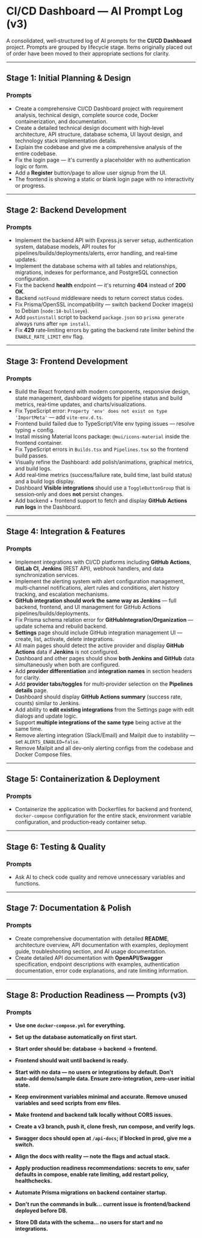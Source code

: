 # CI/CD Dashboard — AI Prompt Log (v3)

A consolidated, well‑structured log of AI prompts  for the **CI/CD Dashboard** project. Prompts are grouped by lifecycle stage. Items originally placed out of order have been moved to their appropriate sections for clarity.

---

## Stage 1: Initial Planning & Design

### Prompts

* Create a comprehensive CI/CD Dashboard project with requirement analysis, technical design, complete source code, Docker containerization, and documentation.
* Create a detailed technical design document with high‑level architecture, API structure, database schema, UI layout design, and technology stack implementation details.
* Explain the codebase and give me a comprehensive analysis of the entire codebase.
* Fix the login page — it's currently a placeholder with no authentication logic or form.
* Add a **Register** button/page to allow user signup from the UI.
* The frontend is showing a static or blank login page with no interactivity or progress.

---

## Stage 2: Backend Development

### Prompts

* Implement the backend API with Express.js server setup, authentication system, database models, API routes for pipelines/builds/deployments/alerts, error handling, and real‑time updates.
* Implement the database schema with all tables and relationships, migrations, indexes for performance, and PostgreSQL connection configuration.
* Fix the backend **health** endpoint — it's returning **404** instead of **200 OK**.
* Backend `notFound` middleware needs to return correct status codes.
* Fix Prisma/OpenSSL incompatibility — switch backend Docker image(s) to Debian (`node:18-bullseye`).
* Add `postinstall` script to backend `package.json` so `prisma generate` always runs after `npm install`.
* Fix **429** rate‑limiting errors by gating the backend rate limiter behind the `ENABLE_RATE_LIMIT` env flag.

---

## Stage 3: Frontend Development

### Prompts

* Build the React frontend with modern components, responsive design, state management, dashboard widgets for pipeline status and build metrics, real‑time updates, and charts/visualizations.
* Fix TypeScript error: `Property 'env' does not exist on type 'ImportMeta'` — add `vite-env.d.ts`.
* Frontend build failed due to TypeScript/Vite env typing issues — resolve typing + config.
* Install missing Material Icons package: `@mui/icons-material` inside the frontend container.
* Fix TypeScript errors in `Builds.tsx` and `Pipelines.tsx` so the frontend build passes.
* Visually refine the Dashboard: add polish/animations, graphical metrics, and build logs.
* Add real‑time metrics (success/failure rate, build time, last build status) and a build logs display.
* Dashboard **Visible integrations** should use a `ToggleButtonGroup` that is session‑only and does **not** persist changes.
* Add backend + frontend support to fetch and display **GitHub Actions run logs** in the Dashboard.

---

## Stage 4: Integration & Features

### Prompts

* Implement integrations with CI/CD platforms including **GitHub Actions**, **GitLab CI**, **Jenkins** (REST API), webhook handlers, and data synchronization services.
* Implement the alerting system with alert configuration management, multi‑channel notifications, alert rules and conditions, alert history tracking, and escalation mechanisms.
* **GitHub integration should work the same way as Jenkins** — full backend, frontend, and UI management for GitHub Actions pipelines/builds/deployments.
* Fix Prisma schema relation error for **GitHubIntegration/Organization** — update schema and rebuild backend.
* **Settings** page should include GitHub integration management UI — create, list, activate, delete integrations.
* All main pages should detect the active provider and display **GitHub Actions** data if **Jenkins** is not configured.
* Dashboard and other pages should show **both Jenkins and GitHub** data simultaneously when both are configured.
* Add **provider differentiation** and **integration names** in section headers for clarity.
* Add **provider tabs/toggles** for multi‑provider selection on the **Pipelines details** page.
* Dashboard should display **GitHub Actions summary** (success rate, counts) similar to Jenkins.
* Add ability to **edit existing integrations** from the Settings page with edit dialogs and update logic.
* Support **multiple integrations of the same type** being active at the same time.
* Remove alerting integration (Slack/Email) and Mailpit due to instability — set `ALERTS_ENABLED=false`.
* Remove Mailpit and all dev‑only alerting configs from the codebase and Docker Compose files.

---

## Stage 5: Containerization & Deployment

### Prompts

* Containerize the application with Dockerfiles for backend and frontend, `docker-compose` configuration for the entire stack, environment variable configuration, and production‑ready container setup.

---

## Stage 6: Testing & Quality

### Prompts

* Ask AI to check code quality and remove unnecessary variables and functions.

---

## Stage 7: Documentation & Polish

### Prompts

* Create comprehensive documentation with detailed **README**, architecture overview, API documentation with examples, deployment guide, troubleshooting section, and AI usage documentation.
* Create detailed API documentation with **OpenAPI/Swagger** specification, endpoint descriptions with examples, authentication documentation, error code explanations, and rate limiting information.

---

## Stage 8: Production Readiness — Prompts (v3)

### Prompts

* **Use one `docker-compose.yml` for everything.**

* **Set up the database automatically on first start.**

* **Start order should be: database → backend → frontend.**

* **Frontend should wait until backend is ready.**

* **Start with no data — no users or integrations by default. Don't auto‑add demo/sample data. Ensure zero‑integration, zero‑user initial state.**

* **Keep environment variables minimal and accurate. Remove unused variables and seed scripts from env files.**

* **Make frontend and backend talk locally without CORS issues.**

* **Create a v3 branch, push it, clone fresh, run compose, and verify logs.**

* **Swagger docs should open at `/api-docs`; if blocked in prod, give me a switch.**

* **Align the docs with reality — note the flags and actual stack.**

* **Apply production readiness recommendations: secrets to env, safer defaults in compose, enable rate limiting, add restart policy, healthchecks.**

* **Automate Prisma migrations on backend container startup.**

* **Don't run the commands in bulk… current issue is frontend/backend deployed before DB.**

* **Store DB data with the schema… no users for start and no integrations.**
